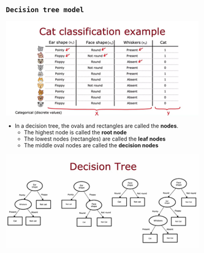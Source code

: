 ## `Decision tree model`

![Alt text](<ref img/1.png>)

- In a decision tree, the ovals and rectangles are called the **nodes**.
  - The highest node is called the **root node**
  - The lowest nodes (rectangles) are called the **leaf nodes**
  - The middle oval nodes are called the **decision nodes**

![Alt text](<ref img/2.png>)